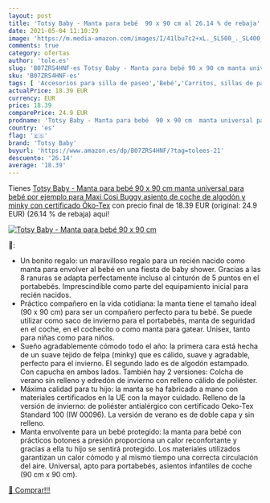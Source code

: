 ```yaml
---
layout: post
title: 'Totsy Baby - Manta para bebé  90 x 90 cm al 26.14 % de rebaja'
date: 2021-05-04 11:10:29
image: 'https://m.media-amazon.com/images/I/41lbu7c2+xL._SL500_._SL400_.jpg'
comments: true
category: ofertas
author: 'tole.es'
slug: 'B07ZRS4HNF-es Totsy Baby - Manta para bebé 90 x 90 cm manta universal...'
sku: 'B07ZRS4HNF-es'
tags: [ 'Accesorios para silla de paseo','Bebé','Carritos, sillas de paseo y accesorios','Sacos de abrigo para carritos','bebé','totsy baby', ]
actualPrice: 18.39 EUR
currency: EUR
price: 18.39
comparePrice: 24.9 EUR
prodname: 'Totsy Baby - Manta para bebé  90 x 90 cm  manta universal para bebé  por ejemplo  para Maxi Cosi Buggy  asiento de coche de algodón y minky con certificado Öko-Tex'
country: 'es'
flag: '🇪🇸'
brand: 'Totsy Baby'
buyurl: 'https://www.amazon.es/dp/B07ZRS4HNF/?tag=tolees-21'
descuento: '26.14'
average: '18.39'
---
```


Tienes [Totsy Baby - Manta para bebé  90 x 90 cm  manta universal para bebé  por ejemplo  para Maxi Cosi Buggy  asiento de coche de algodón y minky con certificado Öko-Tex](https://www.amazon.es/dp/B07ZRS4HNF/?tag=tolees-21) con precio final de  18.39 EUR (original: 24.9 EUR) (26.14 %  de rebaja) aqui!

[![Totsy Baby - Manta para bebé  90 x 90 cm](https://m.media-amazon.com/images/I/41lbu7c2+xL._SL500_._SL400_.jpg)](https://www.amazon.es/dp/B07ZRS4HNF/?tag=tolees-21)

🔎:

- Un bonito regalo: un maravilloso regalo para un recién nacido como manta para envolver al bebé en una fiesta de baby shower. Gracias a las 8 ranuras se adapta perfectamente incluso al cinturón de 5 puntos en el portabebés. Imprescindible como parte del equipamiento inicial para recién nacidos.
- Práctico compañero en la vida cotidiana: la manta tiene el tamaño ideal (90 x 90 cm) para ser un compañero perfecto para tu bebé. Se puede utilizar como saco de invierno para el portabebés, manta de seguridad en el coche, en el cochecito o como manta para gatear. Unisex, tanto para niñas como para niños.
- Sueño agradablemente cómodo todo el año: la primera cara está hecha de un suave tejido de felpa (minky) que es cálido, suave y agradable, perfecto para el invierno. El segundo lado es de algodón estampado. Con capucha en ambos lados. También hay 2 versiones: Colcha de verano sin relleno y edredón de invierno con relleno cálido de poliéster.
- Máxima calidad para tu hijo: la manta se ha fabricado a mano con materiales certificados en la UE con la mayor cuidado. Relleno de la versión de invierno: de poliéster antialérgico con certificado Oeko-Tex Standard 100 (IW 00096). La versión de verano es de doble capa y sin relleno.
- Manta envolvente para un bebé protegido: la manta para bebé con prácticos botones a presión proporciona un calor reconfortante y gracias a ella tu hijo se sentirá protegido. Los materiales utilizados garantizan un calor cómodo y al mismo tiempo una correcta circulación del aire. Universal, apto para portabebés, asientos infantiles de coche (90 cm x 90 cm).

[🛒 Comprar!!!](https://www.amazon.es/dp/B07ZRS4HNF/?tag=tolees-21)
